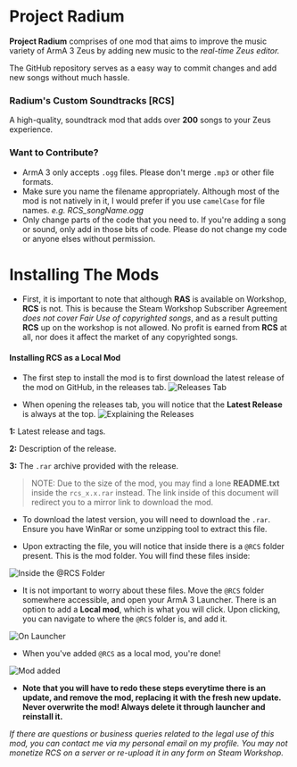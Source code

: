# Project Radium
**Project Radium** comprises of one mod that aims to improve the music variety of ArmA 3 Zeus by adding new music to the *real-time Zeus editor.*

The GitHub repository serves as a easy way to commit changes and add new songs without much hassle.

### Radium's Custom Soundtracks [RCS]

A high-quality, soundtrack mod that adds over **200** songs to your Zeus experience.

### Want to Contribute?
- ArmA 3 only accepts `.ogg` files. Please don't merge `.mp3` or other file formats.
- Make sure you name the filename appropriately. Although most of the mod is not natively in it, I would prefer if you use `camelCase` for file names. *e.g. RCS_songName.ogg*
- Only change parts of the code that you need to. If you're adding a song or sound, only add in those bits of code. Please do not change my code or anyone elses without permission.

# Installing The Mods

- First, it is important to note that although **RAS** is available on Workshop, **RCS** is not. This is because the Steam Workshop Subscriber Agreement *does not cover Fair Use of copyrighted songs*, and as a result putting **RCS** up on the workshop is not allowed. No profit is earned from **RCS** at all, nor does it affect the market of any copyrighted songs.

#### Installing RCS as a Local Mod
- The first step to install the mod is to first download the latest release of the mod on GitHub, in the releases tab.
![Releases Tab](https://cdn.discordapp.com/attachments/744551100820094997/744551202896871504/cb30ec17f31608bdd2e6030348f5a494.png)

- When opening the releases tab, you will notice that the **Latest Release** is always at the top.
![Explaining the Releases](https://cdn.discordapp.com/attachments/744551100820094997/744551763369001000/89666e810c435c2b06a5aad3294fd5e9.png)

**1:** Latest release and tags.

**2:** Description of the release.

**3:** The `.rar` archive provided with the release.
> NOTE: Due to the size of the mod, you may find a lone **README.txt** inside the `rcs_x.x.rar` instead. The link inside of this document will redirect you to a mirror link to download the mod.

- To download the latest version, you will need to download the `.rar`. Ensure you have WinRar or some unzipping tool to extract this file.

- Upon extracting the file, you will notice that inside there is a `@RCS` folder present. This is the mod folder. You will find these files inside:

![Inside the @RCS Folder](https://cdn.discordapp.com/attachments/744551100820094997/744552737659682886/da1211fe5eb6ad665389cf827063a74e.png)

- It is not important to worry about these files. Move the `@RCS` folder somewhere accessible, and open your ArmA 3 Launcher. There is an option to add a **Local mod**, which is what you will click. Upon clicking, you can navigate to where the `@RCS` folder is, and add it.

![On Launcher](https://cdn.discordapp.com/attachments/744551100820094997/744553238455517224/c46918b841f3ff7497efb5b96e861b4c.png)

- When you've added `@RCS` as a local mod, you're done!

![Mod added](https://cdn.discordapp.com/attachments/744551100820094997/744553587304038540/0467f816a9551ccbd0cbcd91fd83dcda.png)

- **Note that you will have to redo these steps everytime there is an update, and remove the mod, replacing it with the fresh new update. Never overwrite the mod! Always delete it through launcher and reinstall it.**

*If there are questions or business queries related to the legal use of this mod, you can contact me via my personal email on my profile. You may not monetize RCS on a server or re-upload it in any form on Steam Workshop.*
